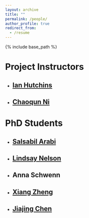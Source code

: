 ```yaml
---
layout: archive
title: ""
permalink: /people/
author_profile: true
redirect_from:
  - /resume
---
```


{% include base_path %}

Project Instructors
======
* ## [Ian Hutchins](https://hutchinslab.github.io/)

* ## [Chaoqun Ni](https://chaoqunni.github.io/)



# PhD Students

* ## [Salsabil Arabi](https://ischool.wisc.edu/blog/staff/arabi-salsabil/)

* ## [Lindsay Nelson](https://masters.bact.wisc.edu/staff/wilson-lindsay/)

* ## Anna Schwenn

* ## [Xiang Zheng](https://ischool.wisc.edu/blog/staff/zheng-xiang/)

* ## [Jiajing Chen](https://ischool.wisc.edu/blog/staff/chen-jiajing/)

